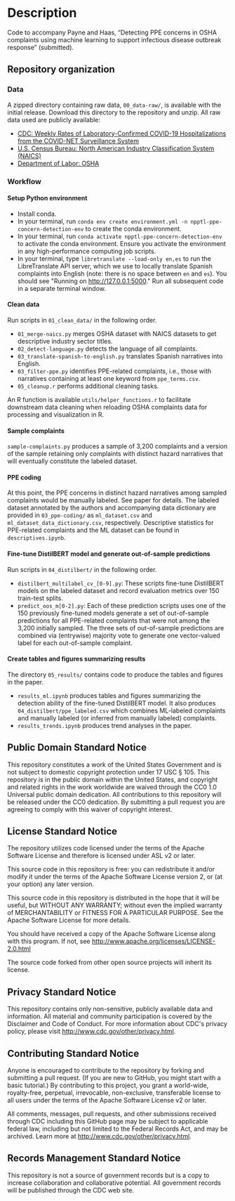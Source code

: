 # Description

Code to accompany Payne and Haas, “Detecting PPE concerns in OSHA complaints using machine learning to support infectious disease outbreak response” (submitted). 

## Repository organization

### Data 
A zipped directory containing raw data, `00_data-raw/`, is available with the initial release. Download this directory to the repository and unzip. All raw data used are publicly available:

- [CDC: Weekly Rates of Laboratory-Confirmed COVID-19 Hospitalizations from the COVID-NET Surveillance System](https://data.cdc.gov/Public-Health-Surveillance/Weekly-Rates-of-Laboratory-Confirmed-COVID-19-Hosp/6jg4-xsqq/about_data)
- [U.S. Census Bureau: North American Industry Classification System (NAICS)](https://www.census.gov/naics/)
- [Department of Labor: OSHA](https://www.osha.gov/foia)

### Workflow

#### Setup Python environment
- Install conda.
- In your terminal, run `conda env create environment.yml -n npptl-ppe-concern-detection-env` to create the conda environment.
- In your terminal, run `conda activate npptl-ppe-concern-detection-env` to activate the conda environment. Ensure you activate the environment in any high-performance computing job scripts.
- In your terminal, type `libretranslate --load-only en,es` to run the LibreTranslate API server, which we use to locally translate Spanish complaints into English (note: there is no space between `en` and `es`). You should see "Running on http://127.0.0.1:5000." Run all subsequent code in a separate terminal window.

#### Clean data
Run scripts in `01_clean_data/` in the following order.
- `01_merge-naics.py` merges OSHA dataset with NAICS datasets to get descriptive industry sector titles.
- `02_detect-language.py` detects the language of all complaints.
- `03_translate-spanish-to-english.py` translates Spanish narratives into English. 
- `03_filter-ppe.py` identifies PPE-related complaints, i.e., those with narratives containing at least one keyword from `ppe_terms.csv`.
- `05_cleanup.r` performs additional cleaning tasks.

An R function is available `utils/helper_functions.r` to facilitate downstream data cleaning when reloading OSHA complaints data for processing and visualization in R.

#### Sample complaints
`sample-complaints.py` produces a sample of 3,200 complaints and a version of the sample retaining only complaints with distinct hazard narratives that will eventually constitute the labeled dataset.

#### PPE coding
At this point, the PPE concerns in distinct hazard narratives among sampled complaints would be manually labeled. See paper for details. The labeled dataset annotated by the authors and accompanying data dictionary are provided in `03_ppe-coding/` as `ml_dataset.csv` and `ml_dataset_data_dictionary.csv`, respectively. Descriptive statistics for PPE-related complaints and the ML dataset can be found in `descriptives.ipynb`.

#### Fine-tune DistilBERT model and generate out-of-sample predictions
Run scripts in `04_distilbert/` in the following order.

- `distilbert_multilabel_cv_[0-9].py`: These scripts fine-tune DistilBERT models on the labeled dataset and record evaluation metrics over 150 train-test splits.
- `predict_oos_m[0-2].py`: Each of these prediction scripts uses one of the 150 previously fine-tuned models generate a set of out-of-sample predictions for all PPE-related complaints that were not among the 3,200 initially sampled. The three sets of out-of-sample predictions are combined via (entrywise) majority vote to generate one vector-valued label for each out-of-sample complaint.

#### Create tables and figures summarizing results
The directory `05_results/` contains code to produce the tables and figures in the paper.

- `results_ml.ipynb` produces tables and figures summarizing the detection ability of the fine-tuned DistilBERT model. It also produces `04_distilbert/ppe_labeled.csv` which combines ML-labeled complaints and manually labeled (or inferred from manually labeled) complaints.
- `results_trends.ipynb` produces trend analyses in the paper.

## Public Domain Standard Notice
This repository constitutes a work of the United States Government and is not subject to domestic copyright protection under 17 USC § 105. This repository is in the public domain within the United States, and copyright and related rights in the work worldwide are waived through the CC0 1.0 Universal public domain dedication. All contributions to this repository will be released under the CC0 dedication. By submitting a pull request you are agreeing to comply with this waiver of copyright interest.

## License Standard Notice
The repository utilizes code licensed under the terms of the Apache Software License and therefore is licensed under ASL v2 or later.

This source code in this repository is free: you can redistribute it and/or modify it under the terms of the Apache Software License version 2, or (at your option) any later version.

This source code in this repository is distributed in the hope that it will be useful, but WITHOUT ANY WARRANTY; without even the implied warranty of MERCHANTABILITY or FITNESS FOR A PARTICULAR PURPOSE. See the Apache Software License for more details.

You should have received a copy of the Apache Software License along with this program. If not, see http://www.apache.org/licenses/LICENSE-2.0.html

The source code forked from other open source projects will inherit its license.

## Privacy Standard Notice
This repository contains only non-sensitive, publicly available data and information. All material and community participation is covered by the Disclaimer and Code of Conduct. For more information about CDC's privacy policy, please visit http://www.cdc.gov/other/privacy.html.

## Contributing Standard Notice
Anyone is encouraged to contribute to the repository by forking and submitting a pull request. (If you are new to GitHub, you might start with a basic tutorial.) By contributing to this project, you grant a world-wide, royalty-free, perpetual, irrevocable, non-exclusive, transferable license to all users under the terms of the Apache Software License v2 or later.

All comments, messages, pull requests, and other submissions received through CDC including this GitHub page may be subject to applicable federal law, including but not limited to the Federal Records Act, and may be archived. Learn more at http://www.cdc.gov/other/privacy.html.

## Records Management Standard Notice
This repository is not a source of government records but is a copy to increase collaboration and collaborative potential. All government records will be published through the CDC web site.
